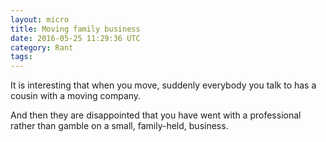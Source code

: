 ```yaml
---
layout: micro
title: Moving family business
date: 2016-05-25 11:29:36 UTC
category: Rant
tags:
---
```


It is interesting that when you move, suddenly everybody you talk to has a cousin with a moving company.

And then they are disappointed that you have went with a professional rather than gamble on a small, family-held, business.
